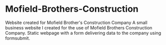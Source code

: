 # Mofield-Brothers-Construction
Website created for Mofield Brother's Construction Company
A small business website I created for the use of Mofield Brothers Construction Company. Static webpage with a form delivering data to the company using formsubmit. 
